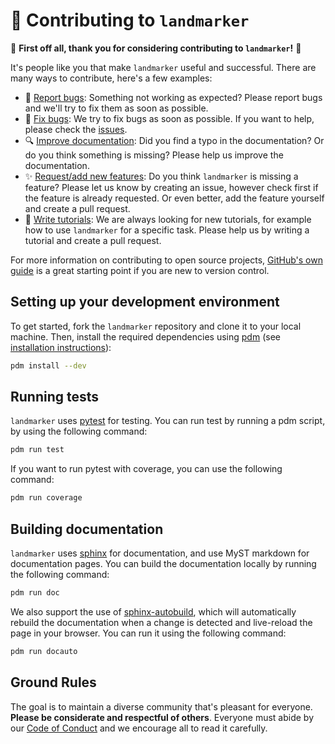 # 🤝 Contributing to `landmarker`

🎉 **First off all, thank you for considering contributing to `landmarker`!** 🎉

It's people like you that make `landmarker` useful and successful. There are many ways to contribute, here's a few examples:
* 🐛 [Report bugs](https://github.com/predict-idlab/landmarker/issues/new): Something not working as expected? Please report bugs and we'll try to fix them as soon as possible.
* 🔨 [Fix bugs](https://github.com/predict-idlab/landmarker/issues): We try to fix bugs as soon as possible. If you want to help, please check the [issues](https://github.com/predict-idlab/landmarker/issues).
* 🔍 [Improve documentation](https://github.com/predict-idlab/landmarker/pulls): Did you find a typo in the documentation? Or do you think something is missing? Please help us improve the documentation.
* ✨ [Request/add new features](https://github.com/predict-idlab/landmarker/issues/new): Do you think `landmarker` is missing a feature? Please let us know by creating an issue, however check first if the feature is already requested. Or even better, add the feature yourself and create a pull request.
* 📝 [Write tutorials](https://github.com/predict-idlab/landmarker/pulls): We are always looking for new tutorials, for example how to use `landmarker` for a specific task. Please help us by writing a tutorial and create a pull request.

For more information on contributing to open source projects, [GitHub's own guide](https://opensource.guide/how-to-contribute) is a great starting point if you are new to version control.

## Setting up your development environment

To get started, fork the `landmarker` repository and clone it to your local machine. Then, install the required dependencies using <a href="https://pdm.fming.dev/" target="_blank">pdm</a> (see <a href="https://pdm-project.org/latest/#installation" target="_blank">installation instructions</a>):

```bash
pdm install --dev
```

## Running tests
`landmarker` uses [pytest](https://docs.pytest.org/en/stable/) for testing. You can run test by running a pdm script, by using the following command:

```bash
pdm run test
```

If you want to run pytest with coverage, you can use the following command:

```bash
pdm run coverage
```

## Building documentation
`landmarker` uses [sphinx](https://www.sphinx-doc.org/en/master/) for documentation, and use MyST markdown for documentation pages. You can build the documentation locally by running the following command:

```bash
pdm run doc
```

We also support the use of [sphinx-autobuild](https://github.com/executablebooks/sphinx-autobuild), which will automatically rebuild the documentation when a change is detected and live-reload the page in your browser. You can run it using the following command:

```bash
pdm run docauto
```

## Ground Rules
The goal is to maintain a diverse community that's pleasant for everyone.
**Please be considerate and respectful of others**.
Everyone must abide by our [Code of Conduct](https://github.com/GenericMappingTools/.github/blob/main/CODE_OF_CONDUCT.md) and we encourage all to read it carefully.